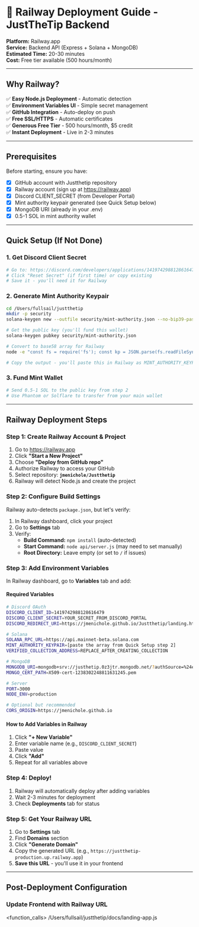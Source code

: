 # 🚂 Railway Deployment Guide - JustTheTip Backend

**Platform:** Railway.app  
**Service:** Backend API (Express + Solana + MongoDB)  
**Estimated Time:** 20-30 minutes  
**Cost:** Free tier available (500 hours/month)

---

## Why Railway?

✅ **Easy Node.js Deployment** - Automatic detection  
✅ **Environment Variables UI** - Simple secret management  
✅ **GitHub Integration** - Auto-deploy on push  
✅ **Free SSL/HTTPS** - Automatic certificates  
✅ **Generous Free Tier** - 500 hours/month, $5 credit  
✅ **Instant Deployment** - Live in 2-3 minutes  

---

## Prerequisites

Before starting, ensure you have:

- [x] GitHub account with Justthetip repository
- [x] Railway account (sign up at https://railway.app)
- [x] Discord CLIENT_SECRET (from Developer Portal)
- [x] Mint authority keypair generated (see Quick Setup below)
- [x] MongoDB URI (already in your .env)
- [x] 0.5-1 SOL in mint authority wallet

---

## Quick Setup (If Not Done)

### 1. Get Discord Client Secret

```bash
# Go to: https://discord.com/developers/applications/1419742988128616479/oauth2
# Click "Reset Secret" (if first time) or copy existing
# Save it - you'll need it for Railway
```

### 2. Generate Mint Authority Keypair

```bash
cd /Users/fullsail/justthetip
mkdir -p security
solana-keygen new --outfile security/mint-authority.json --no-bip39-passphrase

# Get the public key (you'll fund this wallet)
solana-keygen pubkey security/mint-authority.json

# Convert to base58 array for Railway
node -e "const fs = require('fs'); const kp = JSON.parse(fs.readFileSync('security/mint-authority.json')); console.log(JSON.stringify(Array.from(kp)));"

# Copy the output - you'll paste this in Railway as MINT_AUTHORITY_KEYPAIR
```

### 3. Fund Mint Wallet

```bash
# Send 0.5-1 SOL to the public key from step 2
# Use Phantom or Solflare to transfer from your main wallet
```

---

## Railway Deployment Steps

### Step 1: Create Railway Account & Project

1. Go to https://railway.app
2. Click **"Start a New Project"**
3. Choose **"Deploy from GitHub repo"**
4. Authorize Railway to access your GitHub
5. Select repository: **`jmenichole/Justthetip`**
6. Railway will detect Node.js and create the project

### Step 2: Configure Build Settings

Railway auto-detects `package.json`, but let's verify:

1. In Railway dashboard, click your project
2. Go to **Settings** tab
3. Verify:
   - **Build Command:** `npm install` (auto-detected)
   - **Start Command:** `node api/server.js` (may need to set manually)
   - **Root Directory:** Leave empty (or set to `/` if issues)

### Step 3: Add Environment Variables

In Railway dashboard, go to **Variables** tab and add:

#### Required Variables

```bash
# Discord OAuth
DISCORD_CLIENT_ID=1419742988128616479
DISCORD_CLIENT_SECRET=YOUR_SECRET_FROM_DISCORD_PORTAL
DISCORD_REDIRECT_URI=https://jmenichole.github.io/Justthetip/landing.html

# Solana
SOLANA_RPC_URL=https://api.mainnet-beta.solana.com
MINT_AUTHORITY_KEYPAIR=[paste the array from Quick Setup step 2]
VERIFIED_COLLECTION_ADDRESS=REPLACE_AFTER_CREATING_COLLECTION

# MongoDB
MONGODB_URI=mongodb+srv://justhetip.0z3jtr.mongodb.net/?authSource=%24external&authMechanism=MONGODB-X509
MONGO_CERT_PATH=X509-cert-1238302248811631245.pem

# Server
PORT=3000
NODE_ENV=production

# Optional but recommended
CORS_ORIGIN=https://jmenichole.github.io
```

#### How to Add Variables in Railway

1. Click **"+ New Variable"**
2. Enter variable name (e.g., `DISCORD_CLIENT_SECRET`)
3. Paste value
4. Click **"Add"**
5. Repeat for all variables above

### Step 4: Deploy!

1. Railway will automatically deploy after adding variables
2. Wait 2-3 minutes for deployment
3. Check **Deployments** tab for status

### Step 5: Get Your Railway URL

1. Go to **Settings** tab
2. Find **Domains** section
3. Click **"Generate Domain"**
4. Copy the generated URL (e.g., `https://justthetip-production.up.railway.app`)
5. **Save this URL** - you'll use it in your frontend

---

## Post-Deployment Configuration

### Update Frontend with Railway URL

<function_calls>
<invoke name="read_file">
<parameter name="filePath">/Users/fullsail/justthetip/docs/landing-app.js